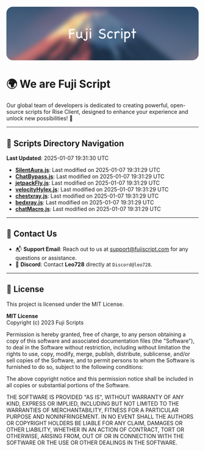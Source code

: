 ![Banner](.github/b.webp)

# 🌍 **We are Fuji Script**

Our global team of developers is dedicated to creating powerful, open-source scripts for Rise Client, designed to enhance your experience and unlock new possibilities! 🌟

---
<!-- SCRIPTS_NAVIGATION_START -->
## 📂 **Scripts Directory Navigation**

**Last Updated**: 2025-01-07 19:31:30 UTC

- **[SilentAura.js](scripts/SilentAura.js)**: Last modified on 2025-01-07 19:31:29 UTC
- **[ChatBypass.js](scripts/ChatBypass.js)**: Last modified on 2025-01-07 19:31:29 UTC
- **[jetpackFly.js](scripts/jetpackFly.js)**: Last modified on 2025-01-07 19:31:29 UTC
- **[velocityHylex.js](scripts/velocityHylex.js)**: Last modified on 2025-01-07 19:31:29 UTC
- **[chestxray.js](scripts/chestxray.js)**: Last modified on 2025-01-07 19:31:29 UTC
- **[bedxray.js](scripts/bedxray.js)**: Last modified on 2025-01-07 19:31:29 UTC
- **[chatMacro.js](scripts/chatMacro.js)**: Last modified on 2025-01-07 19:31:29 UTC

<!-- SCRIPTS_NAVIGATION_END -->

---

## 💬 **Contact Us**  
- 📬 **Support Email**: Reach out to us at [support@fujiscript.com](mailto:support@fujiscript.com) for any questions or assistance.  
- 💬 **Discord**: Contact **Leo728** directly at `Discord@leo728`.

---

## 📜 **License**

This project is licensed under the MIT License.  

**MIT License**  
Copyright (c) 2023 Fuji Scripts  

Permission is hereby granted, free of charge, to any person obtaining a copy of this software and associated documentation files (the "Software"), to deal in the Software without restriction, including without limitation the rights to use, copy, modify, merge, publish, distribute, sublicense, and/or sell copies of the Software, and to permit persons to whom the Software is furnished to do so, subject to the following conditions:  

The above copyright notice and this permission notice shall be included in all copies or substantial portions of the Software.  

THE SOFTWARE IS PROVIDED "AS IS", WITHOUT WARRANTY OF ANY KIND, EXPRESS OR IMPLIED, INCLUDING BUT NOT LIMITED TO THE WARRANTIES OF MERCHANTABILITY, FITNESS FOR A PARTICULAR PURPOSE AND NONINFRINGEMENT. IN NO EVENT SHALL THE AUTHORS OR COPYRIGHT HOLDERS BE LIABLE FOR ANY CLAIM, DAMAGES OR OTHER LIABILITY, WHETHER IN AN ACTION OF CONTRACT, TORT OR OTHERWISE, ARISING FROM, OUT OF OR IN CONNECTION WITH THE SOFTWARE OR THE USE OR OTHER DEALINGS IN THE SOFTWARE.  
